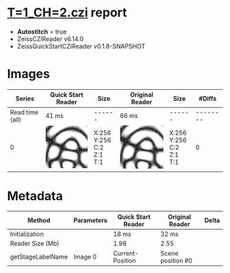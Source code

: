 # [T=1_CH=2.czi](https://zenodo.org/record/7015307/files/T%3D1_CH%3D2.czi) report
 - **Autostitch** = true
 - ZeissCZIReader v6.14.0
 - ZeissQuickStartCZIReader v0.1.8-SNAPSHOT

# Images 

| Series            | Quick Start Reader | Size | Original Reader | Size | #Diffs |
|-------------------|--------------------|------|-----------------|------|--------|
| Read time (all)   |41 ms|------|66 ms|------|--------|
|0|![T=1_CH=2.quick_true.flat_true.stitch_true.series_0.jpg](T=1_CH=2/T=1_CH=2.quick_true.flat_true.stitch_true.series_0.jpg)|X:256<br>Y:256<br>C:2<br>Z:1<br>T:1|![T=1_CH=2.quick_false.flat_true.stitch_true.series_0.jpg](T=1_CH=2/T=1_CH=2.quick_false.flat_true.stitch_true.series_0.jpg)|X:256<br>Y:256<br>C:2<br>Z:1<br>T:1|0|

# Metadata

|  Method            | Parameters       | Quick Start Reader | Original Reader | Delta  |
| -------------------|------------------|--------------------|-----------------|------- |
| Initialization     |                  |18 ms|32 ms|        |
| Reader Size (Mb)     |                  |1.98|2.55|        |
| getStageLabelName| Image 0 | Current-Position| Scene position #0| |
